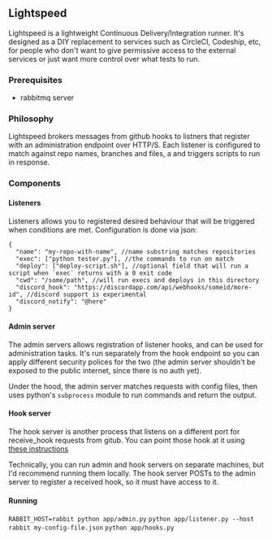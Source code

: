 ## Lightspeed

Lightspeed is a lightweight Continuous Delivery/Integration runner. It's designed as a
DIY replacement to services such as CircleCI, Codeship, etc, for people who don't want
to give permissive access to the external services or just want more control over what tests
to run.

### Prerequisites

- rabbitmq server

### Philosophy

Lightspeed brokers messages from github hooks to listners that register with an administration
endpoint over HTTP/S. Each listener is configured to match against repo names, branches and files, a
and triggers scripts to run in response.

### Components

#### Listeners

Listeners allows you to registered desired behaviour that will be triggered when conditions are met.
Configuration is done via json:

```
{
  "name": "my-repo-with-name", //name substring matches repositories
  "exec": ["python tester.py"], //the commands to run on match
  "deploy": ["deploy-script.sh"], //optional field that will run a script when `exec` returns with a 0 exit code
  "cwd": "/some/path", //will run execs and deploys in this directory
  "discord_hook": "https://discordapp.com/api/webhooks/someid/more-id", //discord support is experimental
  "discord_notify": "@here"
}
```

#### Admin server

The admin servers allows registration of listener hooks, and can be used for administration
tasks. It's run separately from the hook endpoint so you can apply different security polices
for the two (the admin server shouldn't be exposed to the public internet, since there is no
auth yet).

Under the hood, the admin server matches requests with config files, then uses python's
`subprocess` module to run commands and return the output.

#### Hook server

The hook server is another process that listens on a different port for receive_hook requests
from gitub. You can point those hook at it using [these instructions](https://support.hockeyapp.net/kb/third-party-bug-trackers-services-and-webhooks/how-to-set-up-a-webhook-in-github)

Technically, you can run admin and hook servers on separate machines, but I'd recommend running them locally.
The hook server POSTs to the admin server to register a received hook, so it must have access to
it.

#### Running

`RABBIT_HOST=rabbit python app/admin.py`
`python app/listener.py --host rabbit my-config-file.json`
`python app/hooks.py`
